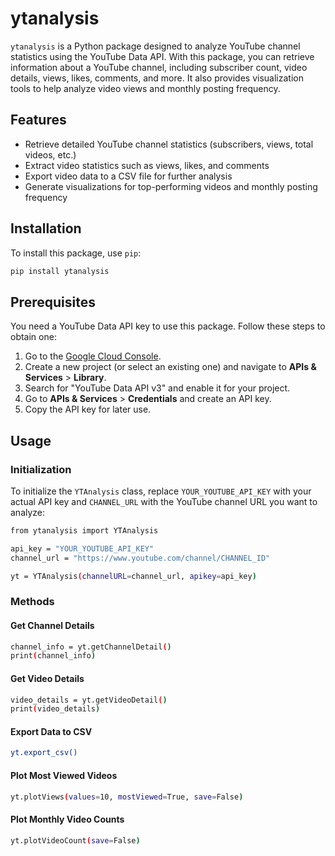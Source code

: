 # ytanalysis

`ytanalysis` is a Python package designed to analyze YouTube channel statistics using the YouTube Data API. With this package, you can retrieve information about a YouTube channel, including subscriber count, video details, views, likes, comments, and more. It also provides visualization tools to help analyze video views and monthly posting frequency.

## Features

- Retrieve detailed YouTube channel statistics (subscribers, views, total videos, etc.)
- Extract video statistics such as views, likes, and comments
- Export video data to a CSV file for further analysis
- Generate visualizations for top-performing videos and monthly posting frequency

## Installation

To install this package, use `pip`:

```bash
pip install ytanalysis
```

## Prerequisites

You need a YouTube Data API key to use this package. Follow these steps to obtain one:

1. Go to the [Google Cloud Console](https://console.cloud.google.com/).
2. Create a new project (or select an existing one) and navigate to **APIs & Services** > **Library**.
3. Search for "YouTube Data API v3" and enable it for your project.
4. Go to **APIs & Services** > **Credentials** and create an API key.
5. Copy the API key for later use.

## Usage

### Initialization

To initialize the `YTAnalysis` class, replace `YOUR_YOUTUBE_API_KEY` with your actual API key and `CHANNEL_URL` with the YouTube channel URL you want to analyze:

```bash
from ytanalysis import YTAnalysis

api_key = "YOUR_YOUTUBE_API_KEY"
channel_url = "https://www.youtube.com/channel/CHANNEL_ID"

yt = YTAnalysis(channelURL=channel_url, apikey=api_key)
```

### Methods

#### Get Channel Details

```bash
channel_info = yt.getChannelDetail()
print(channel_info)
```

#### Get Video Details

```bash
video_details = yt.getVideoDetail()
print(video_details)
```

#### Export Data to CSV

```bash
yt.export_csv()
```

#### Plot Most Viewed Videos

```bash
yt.plotViews(values=10, mostViewed=True, save=False)
```

#### Plot Monthly Video Counts

```bash
yt.plotVideoCount(save=False)
```
```
